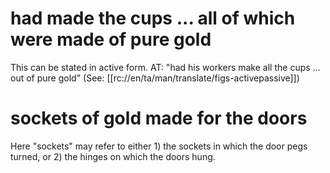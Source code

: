 # had made the cups ... all of which were made of pure gold

This can be stated in active form. AT: "had his workers make all the cups ... out of pure gold" (See: [[rc://en/ta/man/translate/figs-activepassive]])

# sockets of gold made for the doors

Here "sockets" may refer to either 1) the sockets in which the door pegs turned, or 2) the hinges on which the doors hung.